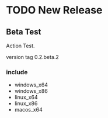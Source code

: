 # TODO New Release

## Beta Test

Action Test.

version tag 0.2.beta.2

### include

- windows_x64
- windows_x86
- linux_x64
- linux_x86
- macos_x64
